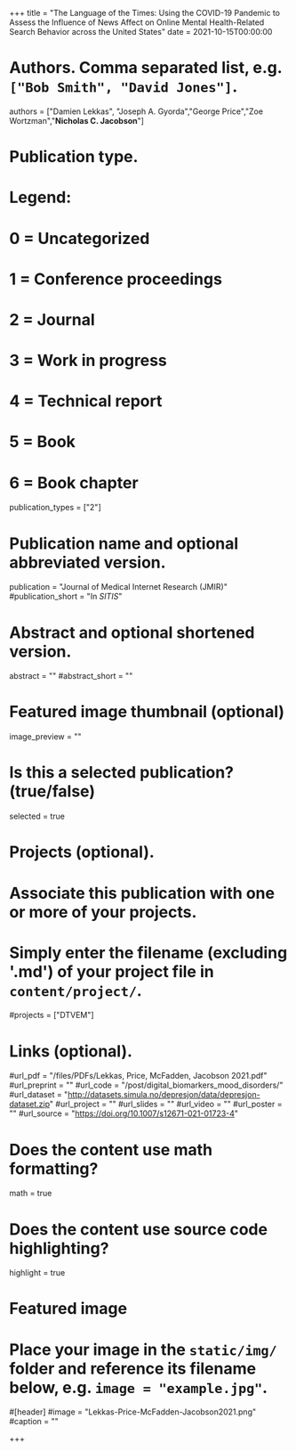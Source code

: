 +++
title = "The Language of the Times: Using the COVID-19 Pandemic to Assess the Influence of News Affect on Online Mental Health-Related Search Behavior across the United States"
date = 2021-10-15T00:00:00

# Authors. Comma separated list, e.g. `["Bob Smith", "David Jones"]`.
authors = ["Damien Lekkas", "Joseph A. Gyorda","George Price","Zoe Wortzman","**Nicholas C. Jacobson**"]

# Publication type.
# Legend:
# 0 = Uncategorized
# 1 = Conference proceedings
# 2 = Journal
# 3 = Work in progress
# 4 = Technical report
# 5 = Book
# 6 = Book chapter
publication_types = ["2"]

# Publication name and optional abbreviated version.
publication = "Journal of Medical Internet Research (JMIR)"
#publication_short = "In *SITIS*"

# Abstract and optional shortened version.
abstract = ""
#abstract_short = ""

# Featured image thumbnail (optional)
image_preview = ""

# Is this a selected publication? (true/false)
selected = true

# Projects (optional).
#   Associate this publication with one or more of your projects.
#   Simply enter the filename (excluding '.md') of your project file in `content/project/`.
#projects = ["DTVEM"]

# Links (optional).
#url_pdf = "/files/PDFs/Lekkas, Price, McFadden, Jacobson 2021.pdf"
#url_preprint = ""
#url_code = "/post/digital_biomarkers_mood_disorders/"
#url_dataset = "http://datasets.simula.no/depresjon/data/depresjon-dataset.zip"
#url_project = ""
#url_slides = ""
#url_video = ""
#url_poster = ""
#url_source = "https://doi.org/10.1007/s12671-021-01723-4"

# Does the content use math formatting?
math = true

# Does the content use source code highlighting?
highlight = true

# Featured image
# Place your image in the `static/img/` folder and reference its filename below, e.g. `image = "example.jpg"`.
#[header]
#image = "Lekkas-Price-McFadden-Jacobson2021.png"
#caption = ""

+++

